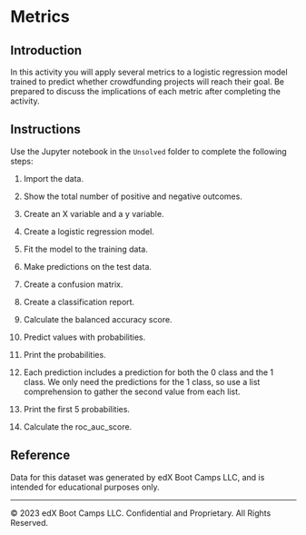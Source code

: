 # Metrics

## Introduction

In this activity you will apply several metrics to a logistic regression model trained to predict whether crowdfunding projects will reach their goal. Be prepared to discuss the implications of each metric after completing the activity.

## Instructions

Use the Jupyter notebook in the `Unsolved` folder to complete the following steps:

1. Import the data.

2. Show the total number of positive and negative outcomes.

3. Create an X variable and a y variable.

4. Create a logistic regression model.

5. Fit the model to the training data.

6. Make predictions on the test data.

7. Create a confusion matrix.

8. Create a classification report.

9. Calculate the balanced accuracy score.

10. Predict values with probabilities.

11. Print the probabilities.

12. Each prediction includes a prediction for both the 0 class and the 1 class. We only need the predictions for the 1 class, so use a list comprehension to gather the second value from each list.

13. Print the first 5 probabilities.

14. Calculate the roc_auc_score.

## Reference

Data for this dataset was generated by edX Boot Camps LLC, and is intended for educational purposes only.

---

© 2023 edX Boot Camps LLC. Confidential and Proprietary. All Rights Reserved.
